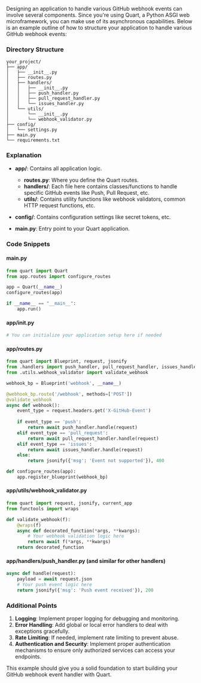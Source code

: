 Designing an application to handle various GitHub webhook events can involve several components. Since you're using Quart, a Python ASGI web microframework, you can make use of its asynchronous capabilities. Below is an example outline of how to structure your application to handle various GitHub webhook events:

### Directory Structure

```
your_project/
├── app/
│   ├── __init__.py
│   ├── routes.py
│   ├── handlers/
│   │   ├── __init__.py
│   │   ├── push_handler.py
│   │   ├── pull_request_handler.py
│   │   └── issues_handler.py
│   └── utils/
│       └── __init__.py
│       └── webhook_validator.py
├── config/
│   └── settings.py
├── main.py
└── requirements.txt
```

### Explanation

- **app/**: Contains all application logic.
  - **routes.py**: Where you define the Quart routes.
  - **handlers/**: Each file here contains classes/functions to handle specific GitHub events like Push, Pull Request, etc.
  - **utils/**: Contains utility functions like webhook validators, common HTTP request functions, etc.

- **config/**: Contains configuration settings like secret tokens, etc.
- **main.py**: Entry point to your Quart application.

### Code Snippets

#### main.py

```python
from quart import Quart
from app.routes import configure_routes

app = Quart(__name__)
configure_routes(app)

if __name__ == "__main__":
    app.run()
```

#### app/__init__.py

```python
# You can initialize your application setup here if needed
```

#### app/routes.py

```python
from quart import Blueprint, request, jsonify
from .handlers import push_handler, pull_request_handler, issues_handler
from .utils.webhook_validator import validate_webhook

webhook_bp = Blueprint('webhook', __name__)

@webhook_bp.route('/webhook', methods=['POST'])
@validate_webhook
async def webhook():
    event_type = request.headers.get('X-GitHub-Event')
    
    if event_type == 'push':
        return await push_handler.handle(request)
    elif event_type == 'pull_request':
        return await pull_request_handler.handle(request)
    elif event_type == 'issues':
        return await issues_handler.handle(request)
    else:
        return jsonify({'msg': 'Event not supported'}), 400

def configure_routes(app):
    app.register_blueprint(webhook_bp)
```

#### app/utils/webhook_validator.py

```python
from quart import request, jsonify, current_app
from functools import wraps

def validate_webhook(f):
    @wraps(f)
    async def decorated_function(*args, **kwargs):
        # Your webhook validation logic here
        return await f(*args, **kwargs)
    return decorated_function
```

#### app/handlers/push_handler.py (and similar for other handlers)

```python
async def handle(request):
    payload = await request.json
    # Your push event logic here
    return jsonify({'msg': 'Push event received'}), 200
```

### Additional Points

1. **Logging**: Implement proper logging for debugging and monitoring.
2. **Error Handling**: Add global or local error handlers to deal with exceptions gracefully.
3. **Rate Limiting**: If needed, implement rate limiting to prevent abuse.
4. **Authentication and Security**: Implement proper authentication mechanisms to ensure only authorized services can access your endpoints.

This example should give you a solid foundation to start building your GitHub webhook event handler with Quart.

